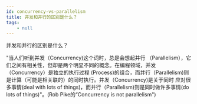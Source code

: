 ```yaml
---
id: concurrency-vs-parallelism
title: 并发和并行的区别是什么？
tags:
	- null
---
```


<!--front-->
并发和并行的区别是什么？

<!--back-->
"当人们听到并发（Concurrency)这个词时，总是会想起并行 （Parallelism），它们之间有相关性，但却是两个明显不同的概念。在编程领域，并发（Concurrency）是独立的执行过程 (Process)的组合，而并行（Parallelism)则是计算（可能是相关联的）的同时执行。并发（Concurrency)是关于同时 应对很多事情(deal with lots of things)，而并行（Parallelism)则是同时做许多事情(do lots of things)"。(Rob Pike的“Concurrency is not parallelism")